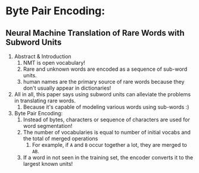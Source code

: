 # Byte Pair Encoding:

## Neural Machine Translation of Rare Words with Subword Units
1) Abstract & Introduction
   1) NMT is open vocabulary!
   2) Rare and unknown words are encoded as a sequence of sub-word units.
   3) human names are the primary source of rare words because they don't usually appear in dictionaries!
2) All in all, this paper says using subword units can alleviate the problems in translating rare words.
   1) Because it's capable of modeling various words using sub-words :)
3) Byte Pair Encoding:
   1) Instead of bytes, characters or sequence of characters are used for word segmentation!
   2) The number of vocabularies is equal to number of initial vocabs and the total of merged operations
      1) For example, if `A` and `B` occur together a lot, they are merged to `AB`.
   3) If a word in not seen in the training set, the encoder converts it to the largest known units!
